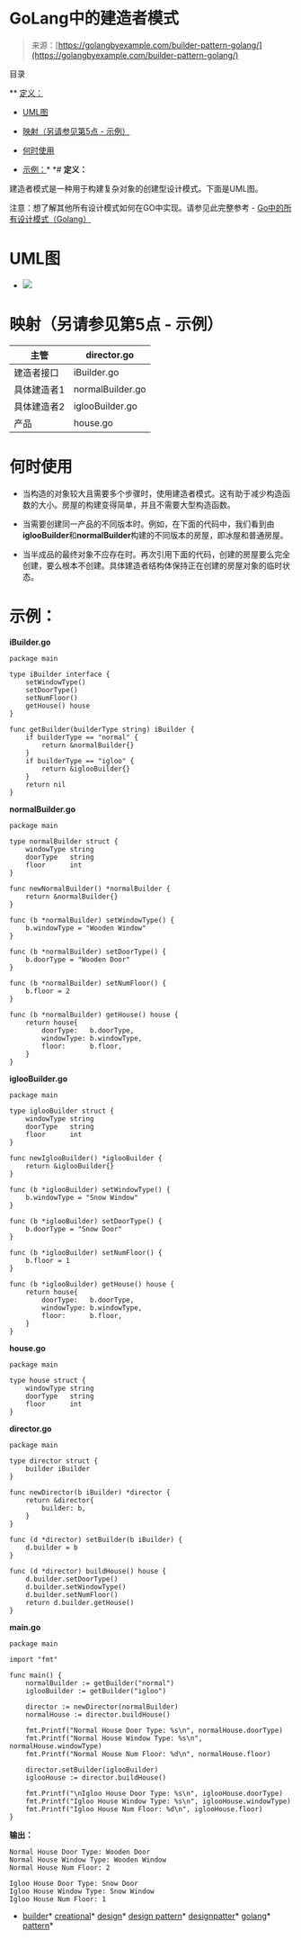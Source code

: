 <!--yml

类别：未分类

日期：2024-10-13 06:01:10

-->

# GoLang中的建造者模式

> 来源：[https://golangbyexample.com/builder-pattern-golang/](https://golangbyexample.com/builder-pattern-golang/)

目录

**   [定义：](#Definition "定义：")

+   [UML图](#UML_Diagram "UML图")

+   [映射（另请参见第5点 - 示例）](#Mapping_Also_Refer_5th_point_-_Example "映射（另请参见第5点 - 示例）")

+   [何时使用](#When_To_Use "何时使用")

+   [示例：](#Example "示例：")*  *# **定义：**

建造者模式是一种用于构建复杂对象的创建型设计模式。下面是UML图。

注意：想了解其他所有设计模式如何在GO中实现。请参见此完整参考 - [Go中的所有设计模式（Golang）](https://golangbyexample.com/all-design-patterns-golang/)

# **UML图**

+   ![](img/636a38ada58dfd0df19e87ad386b9afd.png)

# **映射（另请参见第5点 - 示例）**

| 主管 | director.go |
| --- | --- |
| 建造者接口 | iBuilder.go |
| 具体建造者1 | normalBuilder.go |
| 具体建造者2 | iglooBuilder.go |
| 产品 | house.go |

# **何时使用**

+   当构造的对象较大且需要多个步骤时，使用建造者模式。这有助于减少构造函数的大小。房屋的构建变得简单，并且不需要大型构造函数。

+   当需要创建同一产品的不同版本时。例如，在下面的代码中，我们看到由**iglooBuilder**和**normalBuilder**构建的不同版本的房屋，即冰屋和普通房屋。

+   当半成品的最终对象不应存在时。再次引用下面的代码，创建的房屋要么完全创建，要么根本不创建。具体建造者结构体保持正在创建的房屋对象的临时状态。

# **示例：**

**iBuilder.go**

```
package main

type iBuilder interface {
    setWindowType()
    setDoorType()
    setNumFloor()
    getHouse() house
}

func getBuilder(builderType string) iBuilder {
    if builderType == "normal" {
        return &normalBuilder{}
    }
    if builderType == "igloo" {
        return &iglooBuilder{}
    }
    return nil
}
```

**normalBuilder.go**

```
package main

type normalBuilder struct {
    windowType string
    doorType   string
    floor      int
}

func newNormalBuilder() *normalBuilder {
    return &normalBuilder{}
}

func (b *normalBuilder) setWindowType() {
    b.windowType = "Wooden Window"
}

func (b *normalBuilder) setDoorType() {
    b.doorType = "Wooden Door"
}

func (b *normalBuilder) setNumFloor() {
    b.floor = 2
}

func (b *normalBuilder) getHouse() house {
    return house{
        doorType:   b.doorType,
        windowType: b.windowType,
        floor:      b.floor,
    }
}
```

**iglooBuilder.go**

```
package main

type iglooBuilder struct {
    windowType string
    doorType   string
    floor      int
}

func newIglooBuilder() *iglooBuilder {
    return &iglooBuilder{}
}

func (b *iglooBuilder) setWindowType() {
    b.windowType = "Snow Window"
}

func (b *iglooBuilder) setDoorType() {
    b.doorType = "Snow Door"
}

func (b *iglooBuilder) setNumFloor() {
    b.floor = 1
}

func (b *iglooBuilder) getHouse() house {
    return house{
        doorType:   b.doorType,
        windowType: b.windowType,
        floor:      b.floor,
    }
}
```

**house.go**

```
package main

type house struct {
    windowType string
    doorType   string
    floor      int
}
```

**director.go**

```
package main

type director struct {
    builder iBuilder
}

func newDirector(b iBuilder) *director {
    return &director{
        builder: b,
    }
}

func (d *director) setBuilder(b iBuilder) {
    d.builder = b
}

func (d *director) buildHouse() house {
    d.builder.setDoorType()
    d.builder.setWindowType()
    d.builder.setNumFloor()
    return d.builder.getHouse()
}
```

**main.go**

```
package main

import "fmt"

func main() {
    normalBuilder := getBuilder("normal")
    iglooBuilder := getBuilder("igloo")

    director := newDirector(normalBuilder)
    normalHouse := director.buildHouse()

    fmt.Printf("Normal House Door Type: %s\n", normalHouse.doorType)
    fmt.Printf("Normal House Window Type: %s\n", normalHouse.windowType)
    fmt.Printf("Normal House Num Floor: %d\n", normalHouse.floor)

    director.setBuilder(iglooBuilder)
    iglooHouse := director.buildHouse()

    fmt.Printf("\nIgloo House Door Type: %s\n", iglooHouse.doorType)
    fmt.Printf("Igloo House Window Type: %s\n", iglooHouse.windowType)
    fmt.Printf("Igloo House Num Floor: %d\n", iglooHouse.floor)
}
```

**输出：**

```
Normal House Door Type: Wooden Door
Normal House Window Type: Wooden Window
Normal House Num Floor: 2

Igloo House Door Type: Snow Door
Igloo House Window Type: Snow Window
Igloo House Num Floor: 1
```

+   [builder](https://golangbyexample.com/tag/builder/)*   [creational](https://golangbyexample.com/tag/creational/)*   [design](https://golangbyexample.com/tag/design/)*   [design pattern](https://golangbyexample.com/tag/design-pattern/)*   [designpatter](https://golangbyexample.com/tag/designpatter/)*   [golang](https://golangbyexample.com/tag/golang/)*   [pattern](https://golangbyexample.com/tag/pattern/)*
